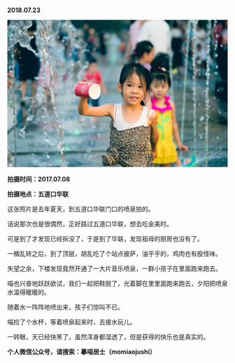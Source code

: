 
          
            
**2018.07.23**



![](img/51001-ae26e102bedddb10.jpg)




**拍摄时间：2017.07.08**

**拍摄地点：五道口华联**

这张照片是去年夏天，到五道口华联门口的喷泉拍的。

话说那次也是很偶然，正好路过五道口华联，想去吃金美时。

可是到了才发现已经拆没了，于是到了华联，发现祖母的厨房也没有了。

一桶乱转之后，到了顶层，胡乱吃了个站点披萨，油乎乎的，鸡肉也有股怪味。

失望之余，下楼发现竟然开通了一大片音乐喷泉，一群小孩子在里面跑来跑去。

喵也兴奋地跃跃欲试，我们一起把鞋脱了，光着脚在里里面跑来跑去，夕阳把喷泉水温得暖暖的。

随着水一阵阵地喷出来，孩子们惊叫不已。

喵捡了个水杯，等着喷泉起来时，去接水玩儿。

一转眼，天已经快黑了，虽然浑身都湿透了，但是获得的快乐也是真实的。


**个人微信公众号，请搜索：摹喵居士（momiaojushi）**

          
        